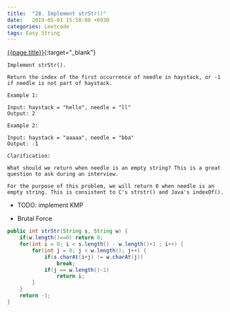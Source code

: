 ```yaml
---
title:  "28. Implement strStr()"
date:   2019-05-01 15:58:00 +0930
categories: Leetcode
tags: Easy String
---
```


[{{page.title}}](https://leetcode.com/problems/implement-strstr/){:target="_blank"}

    Implement strStr().

    Return the index of the first occurrence of needle in haystack, or -1 if needle is not part of haystack.

    Example 1:

    Input: haystack = "hello", needle = "ll"
    Output: 2

    Example 2:

    Input: haystack = "aaaaa", needle = "bba"
    Output: -1

    Clarification:

    What should we return when needle is an empty string? This is a great question to ask during an interview.

    For the purpose of this problem, we will return 0 when needle is an empty string. This is consistent to C's strstr() and Java's indexOf().

* TODO: implement KMP


* Brutal Force
```java
public int strStr(String s, String w) {
    if(w.length()==0) return 0;
    for(int i = 0; i < s.length() - w.length()+1 ; i++) {
        for(int j = 0; j < w.length(); j++) {
            if(s.charAt(i+j) != w.charAt(j))
                break;
            if(j == w.length()-1)
                return i;
        }
    }
    return -1;
}
```
